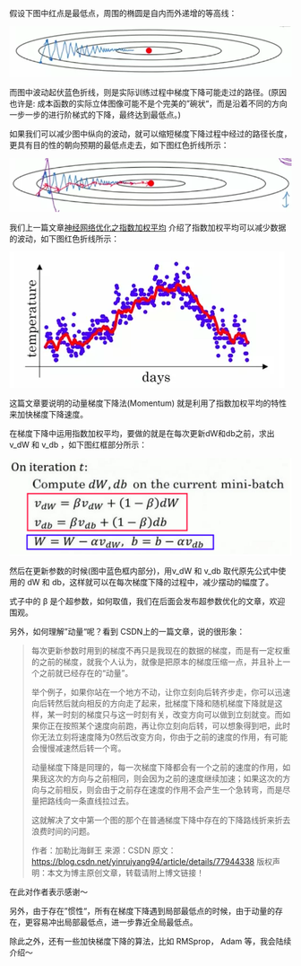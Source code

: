 假设下图中红点是最低点，周围的椭圆是自内而外递增的等高线：

![img](assets/1667471-07d825d3e2624537.webp)

而图中波动起伏蓝色折线，则是实际训练过程中梯度下降可能走过的路径。(原因也许是:  成本函数的实际立体图像可能不是个完美的”碗状“，而是沿着不同的方向一步一步的进行阶梯式的下降，最终达到最低点。) 

如果我们可以减少图中纵向的波动，就可以缩短梯度下降过程中经过的路径长度，更具有目的性的朝向预期的最低点走去，如下图红色折线所示：

![img](assets/1667471-f9e70b57daae0359.webp)

我们上一篇文章[神经网络优化之指数加权平均](https://www.zxxblog.cn/article/116) 介绍了指数加权平均可以减少数据的波动，如下图红色折线所示：

![img](assets/acaaafd4687a4ae0adf3a9b46c4efa01.png)

这篇文章要说明的动量梯度下降法(Momentum) 就是利用了指数加权平均的特性来加快梯度下降速度。

在梯度下降中运用指数加权平均，要做的就是在每次更新dW和db之前，求出 v\_dW 和 v\_db ，如下图红框部分所示：

![1548385807568](assets/1548385807568.png)

然后在更新参数的时候(图中蓝色框内部分)，用v\_dW 和 v\_db 取代原先公式中使用的 dW 和 db，这样就可以在每次梯度下降的过程中，减少摆动的幅度了。

式子中的 β 是个超参数，如何取值，我们在后面会发布超参数优化的文章，欢迎围观。

另外，如何理解”动量“呢？看到 CSDN上的一篇文章，说的很形象：

> 每次更新参数时用到的梯度不再只是我现在的数据的梯度，而是有一定权重的之前的梯度，就我个人认为，就像是把原本的梯度压缩一点，并且补上一个之前就已经存在的“动量”。
>
> 举个例子，如果你站在一个地方不动，让你立刻向后转齐步走，你可以迅速向后转然后就向相反的方向走了起来，批梯度下降和随机梯度下降就是这样，某一时刻的梯度只与这一时刻有关，改变方向可以做到立刻就变。而如果你正在按照某个速度向前跑，再让你立刻向后转，可以想象得到吧，此时你无法立刻将速度降为0然后改变方向，你由于之前的速度的作用，有可能会慢慢减速然后转一个弯。
>
> 动量梯度下降是同理的，每一次梯度下降都会有一个之前的速度的作用，如果我这次的方向与之前相同，则会因为之前的速度继续加速；如果这次的方向与之前相反，则会由于之前存在速度的作用不会产生一个急转弯，而是尽量把路线向一条直线拉过去。
>
> 这就解决了文中第一个图的那个在普通梯度下降中存在的下降路线折来折去浪费时间的问题。
>
> 作者：加勒比海鲜王 
> 来源：CSDN 
> 原文：https://blog.csdn.net/yinruiyang94/article/details/77944338 
> 版权声明：本文为博主原创文章，转载请附上博文链接！

在此对作者表示感谢～

另外，由于存在”惯性“，所有在梯度下降遇到局部最低点的时候，由于动量的存在，更容易冲出局部最低点，进一步靠近全局最低点。

除此之外，还有一些加快梯度下降的算法，比如 RMSprop， Adam 等，我会陆续介绍～


